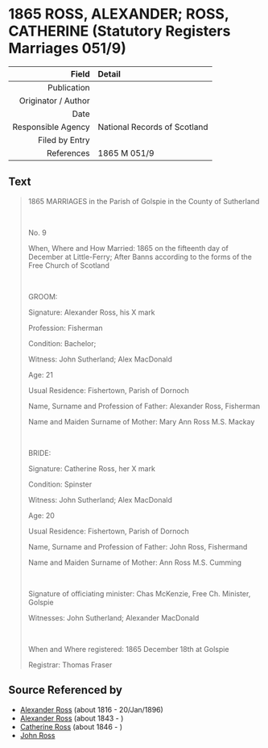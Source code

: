 ﻿---
layout: page
permalink: /sources/s64413442
---

# 1865 ROSS, ALEXANDER; ROSS, CATHERINE (Statutory Registers Marriages 051/9)

Field | Detail
---:|:---
Publication | 
Originator / Author | 
Date | 
Responsible Agency | National Records of Scotland
Filed by Entry | 
References | 1865 M 051/9

## Text

> 1865 MARRIAGES in the Parish of Golspie in the County of Sutherland
>
> <br/>
>
> No. 9
>
> When, Where and How Married: 1865 on the fifteenth day of December at Little-Ferry; After Banns according to the forms of the Free Church of Scotland
>
> <br/>
>
> GROOM:
>
> Signature: Alexander Ross, his X mark
>
> Profession: Fisherman
>
> Condition: Bachelor;
>
> Witness: John Sutherland; Alex MacDonald
>
> Age: 21
>
> Usual Residence: Fishertown, Parish of Dornoch
>
> Name, Surname and Profession of Father: Alexander Ross, Fisherman
>
> Name and Maiden Surname of Mother: Mary Ann Ross M.S. Mackay
>
> <br/>
>
> BRIDE:
>
> Signature: Catherine Ross, her X mark
>
> Condition: Spinster
>
> Witness: John Sutherland; Alex MacDonald
>
> Age: 20
>
> Usual Residence: Fishertown, Parish of Dornoch
>
> Name, Surname and Profession of Father: John Ross, Fishermand
>
> Name and Maiden Surname of Mother: Ann Ross M.S. Cumming
>
> <br/>
>
> Signature of officiating minister: Chas McKenzie, Free Ch. Minister, Golspie
>
> Witnesses: John Sutherland; Alexander MacDonald
>
> <br/>
>
> When and Where registered: 1865 December 18th at Golspie
>
> Registrar: Thomas Fraser
>

## Source Referenced by

* [Alexander Ross](../people/@81387900@-alexander-ross-b1816-d1896-1-20.md) (about 1816 - 20/Jan/1896)
* [Alexander Ross](../people/@17311533@-alexander-ross-b1843-d.md) (about 1843 - )
* [Catherine Ross](../people/@98280413@-catherine-ross-b1846-d.md) (about 1846 - )
* [John Ross](../people/@29351958@-john-ross-b-d.md)
